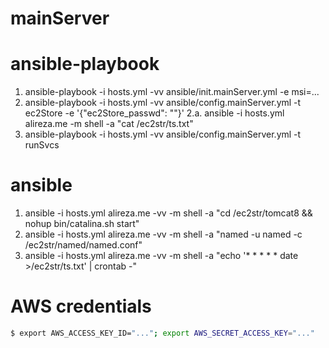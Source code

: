 mainServer
===

# ansible-playbook
1. ansible-playbook -i hosts.yml -vv ansible/init.mainServer.yml -e msi=...
2. ansible-playbook -i hosts.yml -vv ansible/config.mainServer.yml -t ec2Store -e '{"ec2Store_passwd": ""}'
2.a. ansible -i hosts.yml alireza.me -m shell -a "cat /ec2str/ts.txt"
3. ansible-playbook -i hosts.yml -vv ansible/config.mainServer.yml -t runSvcs

# ansible
1. ansible -i hosts.yml alireza.me -vv -m shell -a "cd /ec2str/tomcat8 && nohup bin/catalina.sh start"
2. ansible -i hosts.yml alireza.me -vv -m shell -a "named -u named -c /ec2str/named/named.conf"
3. ansible -i hosts.yml alireza.me -vv -m shell -a "echo '* * * * * date >/ec2str/ts.txt' | crontab -"

# AWS credentials
```bash
$ export AWS_ACCESS_KEY_ID="..."; export AWS_SECRET_ACCESS_KEY="..."
```
